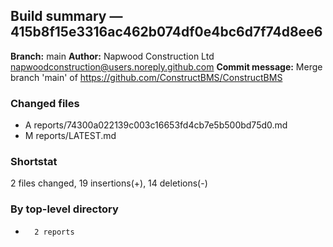 ## Build summary — 415b8f15e3316ac462b074df0e4bc6d7f74d8ee6

**Branch:** main
**Author:** Napwood Construction Ltd <napwoodconstruction@users.noreply.github.com>
**Commit message:** Merge branch 'main' of https://github.com/ConstructBMS/ConstructBMS

### Changed files
 - A	reports/74300a022139c003c16653fd4cb7e5b500bd75d0.md
 - M	reports/LATEST.md

### Shortstat
 2 files changed, 19 insertions(+), 14 deletions(-)

### By top-level directory
 -       2 reports

